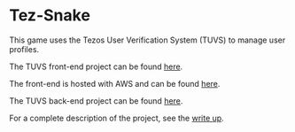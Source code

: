 # Tez-Snake

This game uses the Tezos User Verification System (TUVS) to manage user profiles.

The TUVS front-end project can be found [here](https://github.com/Jonathan-B-Peters/tuvs-dapp).

The front-end is hosted with AWS and can be found [here](https://master.d173refua7xzyw.amplifyapp.com/).

The TUVS back-end project can be found [here](https://github.com/Jonathan-B-Peters/Tezos-User-Verification-System).

For a complete description of the project, see the [write up](./TUVS_WriteUp.pdf).
